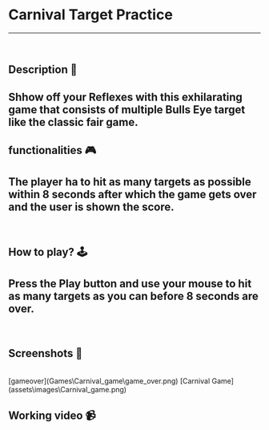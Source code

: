 # **Carnival Target Practice** 

---

<br>

## **Description 📃**
Shhow off your Reflexes with this exhilarating game that consists of multiple Bulls Eye target like the classic fair game.
- 

## **functionalities 🎮**
The player ha to hit as many targets as possible within 8 seconds after which the game gets over and the user is shown the score.
- 
<br>

## **How to play? 🕹️**
Press the Play button and use your mouse to hit as many targets as you can before 8 seconds are over.
- 

<br>

## **Screenshots 📸**

<br>
[gameover](Games\Carnival_game\game_over.png)
[Carnival Game](assets\images\Carnival_game.png)

<br>

## **Working video 📹**


